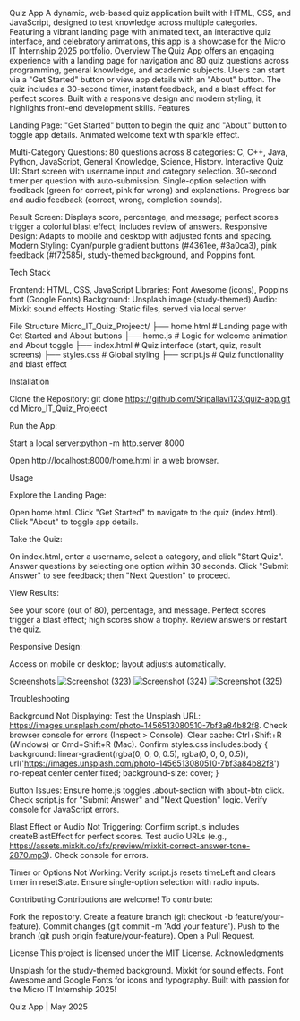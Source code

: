 Quiz App
A dynamic, web-based quiz application built with HTML, CSS, and JavaScript, designed to test knowledge across multiple categories. Featuring a vibrant landing page with animated text, an interactive quiz interface, and celebratory animations, this app is a showcase for the Micro IT Internship 2025 portfolio.
Overview
The Quiz App offers an engaging experience with a landing page for navigation and 80 quiz questions across programming, general knowledge, and academic subjects. Users can start via a "Get Started" button or view app details with an "About" button. The quiz includes a 30-second timer, instant feedback, and a blast effect for perfect scores. Built with a responsive design and modern styling, it highlights front-end development skills.
Features

Landing Page: 
"Get Started" button to begin the quiz and "About" button to toggle app details.
Animated welcome text with sparkle effect.


Multi-Category Questions: 80 questions across 8 categories: C, C++, Java, Python, JavaScript, General Knowledge, Science, History.
Interactive Quiz UI: 
Start screen with username input and category selection.
30-second timer per question with auto-submission.
Single-option selection with feedback (green for correct, pink for wrong) and explanations.
Progress bar and audio feedback (correct, wrong, completion sounds).


Result Screen: Displays score, percentage, and message; perfect scores trigger a colorful blast effect; includes review of answers.
Responsive Design: Adapts to mobile and desktop with adjusted fonts and spacing.
Modern Styling: Cyan/purple gradient buttons (#4361ee, #3a0ca3), pink feedback (#f72585), study-themed background, and Poppins font.

Tech Stack

Frontend: HTML, CSS, JavaScript
Libraries: Font Awesome (icons), Poppins font (Google Fonts)
Background: Unsplash image (study-themed)
Audio: Mixkit sound effects
Hosting: Static files, served via local server

File Structure
Micro_IT_Quiz_Projeect/
├── home.html       # Landing page with Get Started and About buttons
├── home.js        # Logic for welcome animation and About toggle
├── index.html     # Quiz interface (start, quiz, result screens)
├── styles.css     # Global styling
├── script.js      # Quiz functionality and blast effect

Installation

Clone the Repository:
git clone https://github.com/Sripallavi123/quiz-app.git
cd Micro_IT_Quiz_Projeect


Run the App:

Start a local server:python -m http.server 8000


Open http://localhost:8000/home.html in a web browser.



Usage

Explore the Landing Page:

Open home.html.
Click "Get Started" to navigate to the quiz (index.html).
Click "About" to toggle app details.


Take the Quiz:

On index.html, enter a username, select a category, and click "Start Quiz".
Answer questions by selecting one option within 30 seconds.
Click "Submit Answer" to see feedback; then "Next Question" to proceed.


View Results:

See your score (out of 80), percentage, and message.
Perfect scores trigger a blast effect; high scores show a trophy.
Review answers or restart the quiz.


Responsive Design:

Access on mobile or desktop; layout adjusts automatically.



Screenshots
![Screenshot (323)](https://github.com/user-attachments/assets/f92b6220-dbe3-47ca-8a49-ea4a04be3bc8)
![Screenshot (324)](https://github.com/user-attachments/assets/e148d226-af05-42bf-aaf4-39bba1b2c8fd)
![Screenshot (325)](https://github.com/user-attachments/assets/c8619663-ece6-454e-84d0-d4385bdab3f4)



Troubleshooting

Background Not Displaying:
Test the Unsplash URL: https://images.unsplash.com/photo-1456513080510-7bf3a84b82f8.
Check browser console for errors (Inspect > Console).
Clear cache: Ctrl+Shift+R (Windows) or Cmd+Shift+R (Mac).
Confirm styles.css includes:body {
    background: linear-gradient(rgba(0, 0, 0, 0.5), rgba(0, 0, 0, 0.5)),
                url('https://images.unsplash.com/photo-1456513080510-7bf3a84b82f8') no-repeat center center fixed;
    background-size: cover;
}




Button Issues:
Ensure home.js toggles .about-section with about-btn click.
Check script.js for "Submit Answer" and "Next Question" logic.
Verify console for JavaScript errors.


Blast Effect or Audio Not Triggering:
Confirm script.js includes createBlastEffect for perfect scores.
Test audio URLs (e.g., https://assets.mixkit.co/sfx/preview/mixkit-correct-answer-tone-2870.mp3).
Check console for errors.


Timer or Options Not Working:
Verify script.js resets timeLeft and clears timer in resetState.
Ensure single-option selection with radio inputs.



Contributing
Contributions are welcome! To contribute:

Fork the repository.
Create a feature branch (git checkout -b feature/your-feature).
Commit changes (git commit -m 'Add your feature').
Push to the branch (git push origin feature/your-feature).
Open a Pull Request.

License
This project is licensed under the MIT License.
Acknowledgments

Unsplash for the study-themed background.
Mixkit for sound effects.
Font Awesome and Google Fonts for icons and typography.
Built with passion for the Micro IT Internship 2025!


Quiz App | May 2025

